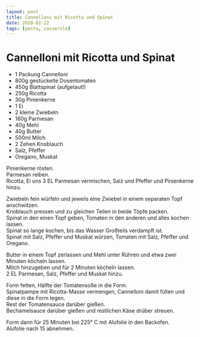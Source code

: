 ```yaml
---
layout: post
title: Cannelloni mit Ricotta und Spinat
date: 2020-02-22
tags: [pasta, casserole]
---
```

# Cannelloni mit Ricotta und Spinat

- 1 Packung Cannelloni
- 800g gestückelte Dosentomaten
- 450g Blattspinat (aufgetaut!)
- 250g Ricotta
- 30g Pinienkerne
- 1 Ei
- 2 kleine Zwiebeln
- 180g Parmesan
- 40g Mehl
- 40g Butter
- 500ml Milch
- 2 Zehen Knoblauch
- Salz, Pfeffer
- Oregano, Muskat

Pinienkerne rösten.  
Parmesan reiben.  
Ricotta, Ei uns 3 EL Parmesan vermischen, Salz und Pfeffer und Pinienkerne hinzu.  
  
Zwiebeln fein würfeln und jeweils eine Zwiebel in einem separaten Topf anschwitzen.  
Knoblauch pressen und zu gleichen Teilen in beide Töpfe packen.  
Spinat in den einen Topf geben, Tomaten in den anderen und alles kochen lassen.  
Spinat so lange kochen, bis das Wasser Großteils verdampft ist.  
Spinat mit Salz, Pfeffer und Muskat würzen, Tomaten mit Salz, Pfeffer und Oregano.  
  
Butter in einem Topf zerlassen und Mehl unter Rühren und etwa zwei Minuten köcheln lassen.  
Milch hinzugeben und für 2 Minuten köcheln lassen.  
2 EL Parmesan, Salz, Pfeffer und Muskat hinzu.  
  
Form fetten, Hälfte der Tomatensoße in die Form.  
Spinatpampe mit Ricotta-Masse vermengen, Cannelloni damit füllen und diese in die Form legen.  
Rest der Tomatensauce darüber gießen.  
Bechamelsauce darüber gießen und restlichen Käse drüber streuen.  
  
Form dann für 25 Minuten bei 225° C mit Alufolie in den Backofen.  
Alufolie nach 15 abnehmen.  

